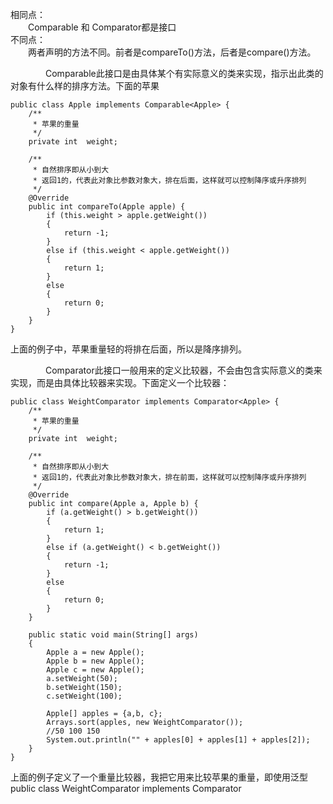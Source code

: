 相同点：   
　　Comparable<T> 和 Comparator<T>都是接口   
不同点：   
　　两者声明的方法不同。前者是compareTo()方法，后者是compare()方法。   
 
　　　　Comparable<T>此接口是由具体某个有实际意义的类来实现，指示出此类的对象有什么样的排序方法。下面的苹果

```
public class Apple implements Comparable<Apple> {
    /**
     * 苹果的重量
     */
    private int  weight;

    /**
     * 自然排序即从小到大
     * 返回1的，代表此对象比参数对象大，排在后面，这样就可以控制降序或升序排列
     */
    @Override
    public int compareTo(Apple apple) {
        if (this.weight > apple.getWeight())
        {
            return -1;
        }
        else if (this.weight < apple.getWeight())
        {
            return 1;
        }
        else
        {
            return 0;
        }
    }
}
```
上面的例子中，苹果重量轻的将排在后面，所以是降序排列。  

 
　　　　Comparator<T>此接口一般用来的定义比较器，不会由包含实际意义的类来实现，而是由具体比较器来实现。下面定义一个比较器：
```
public class WeightComparator implements Comparator<Apple> {
    /**
     * 苹果的重量
     */
    private int  weight;

    /**
     * 自然排序即从小到大
     * 返回1的，代表此对象比参数对象大，排在前面，这样就可以控制降序或升序排列
     */
    @Override
    public int compare(Apple a, Apple b) {
        if (a.getWeight() > b.getWeight())
        {
            return 1;
        }
        else if (a.getWeight() < b.getWeight())
        {
            return -1;
        }
        else
        {
            return 0;
        }
    }
    
    public static void main(String[] args)
    {
        Apple a = new Apple();
        Apple b = new Apple();
        Apple c = new Apple();
        a.setWeight(50);
        b.setWeight(150);
        c.setWeight(100);
        
        Apple[] apples = {a,b, c};
        Arrays.sort(apples, new WeightComparator());
        //50 100 150
        System.out.println("" + apples[0] + apples[1] + apples[2]);  
    }
}
```
上面的例子定义了一个重量比较器，我把它用来比较苹果的重量，即使用泛型  
public class WeightComparator implements Comparator<Apple>  
